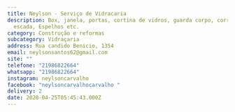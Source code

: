 ```yaml
---
title: Neylson - Serviço de Vidracaria
description: Box, janela, portas, cortina de vidros, guarda corpo, corrimão de
  escada, Espelhos etc.
category: Construção e reformas
subcategory: Vidraçaria
address: Rua candido Benicio, 1354
email: neylsonsantos62@gmail.com
site: ""
telefone: "21986822664"
whatsapp: "21986822664"
instagram: neylsoncarvalho
facebook: "neylsoncarvalhocarvalho "
delivery: 2
date: 2020-04-25T05:45:43.000Z
---
```

